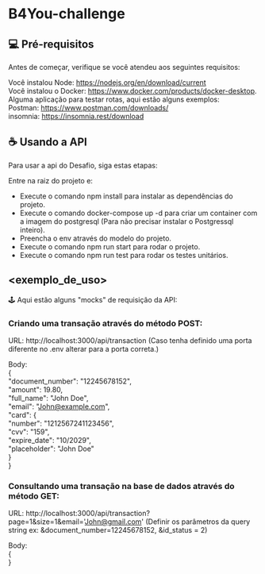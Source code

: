 # B4You-challenge

## 💻 Pré-requisitos   
Antes de começar, verifique se você atendeu aos seguintes requisitos:  

Você instalou Node: https://nodejs.org/en/download/current  
Você instalou o Docker: https://www.docker.com/products/docker-desktop.  
Alguma aplicação para testar rotas, aqui estão alguns exemplos:  
    Postman: https://www.postman.com/downloads/  
    insomnia: https://insomnia.rest/download  

## ☕ Usando a API  
Para usar a api do Desafio, siga estas etapas:  

Entre na raiz do projeto e:  
- Execute o comando npm install para instalar as dependências do projeto.  
- Execute o comando docker-compose up -d para criar um container com a imagem do postgresql (Para não precisar instalar o Postgressql inteiro).   
- Preencha o env através do modelo do projeto.  
- Execute o comando npm run start para rodar o projeto.  
- Execute o comando npm run test para rodar os testes unitários.  

## <exemplo_de_uso>  
🕹 Aqui estão alguns "mocks" de requisição da API:  

### Criando uma transação através do método POST:  

URL: http://localhost:3000/api/transaction (Caso tenha definido uma porta diferente no .env alterar para a porta correta.)  

Body:  
{  
  "document_number": "12245678152",  
  "amount": 19.80,  
  "full_name": "John Doe",  
  "email": "John@example.com",  
  "card": {   
    "number": "1212567241123456",  
    "cvv": "159",  
    "expire_date": "10/2029",  
    "placeholder": "John Doe"  
  }  
}  
  
### Consultando uma transação na base de dados através do método GET:  

URL: http://localhost:3000/api/transaction?page=1&size=1&email='John@gmail.com' (Definir os parâmetros da query string ex: &document_number=12245678152, &id_status = 2)  
  
Body:   
{  
}  